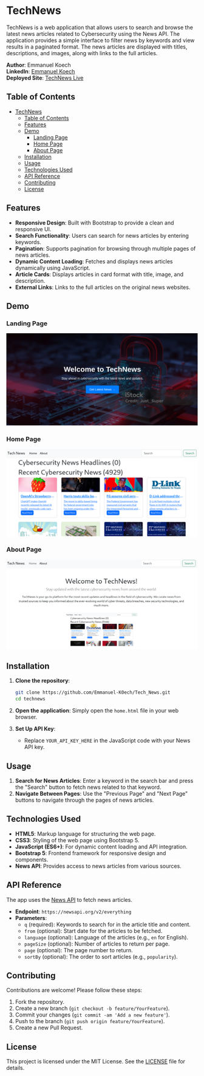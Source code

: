 # TechNews

TechNews is a web application that allows users to search and browse the latest news articles related to Cybersecurity using the News API. The application provides a simple interface to filter news by keywords and view results in a paginated format. The news articles are displayed with titles, descriptions, and images, along with links to the full articles.

**Author**: Emmanuel Koech  
**LinkedIn**: [Emmanuel Koech](https://www.linkedin.com/in/emmanuel-koech/)  
**Deployed Site**: [TechNews Live](https://emmanuelk0ech.pythonanywhere.com/)

## Table of Contents
- [TechNews](#technews)
  - [Table of Contents](#table-of-contents)
  - [Features](#features)
  - [Demo](#demo)
    - [Landing Page](#landing-page)
    - [Home Page](#home-page)
    - [About Page](#about-page)
  - [Installation](#installation)
  - [Usage](#usage)
  - [Technologies Used](#technologies-used)
  - [API Reference](#api-reference)
  - [Contributing](#contributing)
  - [License](#license)

## Features

- **Responsive Design**: Built with Bootstrap to provide a clean and responsive UI.
- **Search Functionality**: Users can search for news articles by entering keywords.
- **Pagination**: Supports pagination for browsing through multiple pages of news articles.
- **Dynamic Content Loading**: Fetches and displays news articles dynamically using JavaScript.
- **Article Cards**: Displays articles in card format with title, image, and description.
- **External Links**: Links to the full articles on the original news websites.

## Demo
### Landing Page

![TechNews Demo](/flaskTech/static/images/WelcomePage.png)

### Home Page

![TechNews Demo](flaskTech/static/images/TechNews-Appplication.png)

### About Page

![TechNews Demo](flaskTech/static/images/AboutREADME.png)

## Installation

1. **Clone the repository**:
    ```bash
    git clone https://github.com/Emmanuel-K0ech/Tech_News.git
    cd technews
    ```

2. **Open the application**:
   Simply open the `home.html` file in your web browser.

3. **Set Up API Key**:
   - Replace `YOUR_API_KEY_HERE` in the JavaScript code with your News API key.

## Usage

1. **Search for News Articles**: Enter a keyword in the search bar and press the "Search" button to fetch news related to that keyword.
2. **Navigate Between Pages**: Use the "Previous Page" and "Next Page" buttons to navigate through the pages of news articles.

## Technologies Used

- **HTML5**: Markup language for structuring the web page.
- **CSS3**: Styling of the web page using Bootstrap 5.
- **JavaScript (ES6+)**: For dynamic content loading and API integration.
- **Bootstrap 5**: Frontend framework for responsive design and components.
- **News API**: Provides access to news articles from various sources.

## API Reference

The app uses the [News API](https://newsapi.org/) to fetch news articles.

- **Endpoint**: `https://newsapi.org/v2/everything`
- **Parameters**:
  - `q` (required): Keywords to search for in the article title and content.
  - `from` (optional): Start date for the articles to be fetched.
  - `language` (optional): Language of the articles (e.g., `en` for English).
  - `pageSize` (optional): Number of articles to return per page.
  - `page` (optional): The page number to return.
  - `sortBy` (optional): The order to sort articles (e.g., `popularity`).

## Contributing

Contributions are welcome! Please follow these steps:

1. Fork the repository.
2. Create a new branch (`git checkout -b feature/YourFeature`).
3. Commit your changes (`git commit -am 'Add a new feature'`).
4. Push to the branch (`git push origin feature/YourFeature`).
5. Create a new Pull Request.

## License

This project is licensed under the MIT License. See the [LICENSE](LICENSE) file for details.
